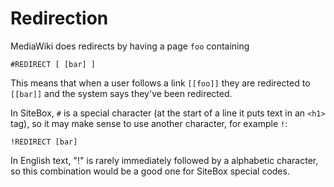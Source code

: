 # Redirection

MediaWiki does redirects by having a page `foo` containing 

```
#REDIRECT [ [bar] ]
```

This means that when a user follows a link `[[foo]]` they are redirected to `[[bar]]` and the system says they've been redirected.

In SiteBox, `#` is a special character (at the start of a line it puts text in an `<h1>` tag), so it may make sense to use another character, for example `!`:

    !REDIRECT [bar]

In English text, "!" is rarely immediately followed by a alphabetic character, so this combination would be a good one for SiteBox special codes.